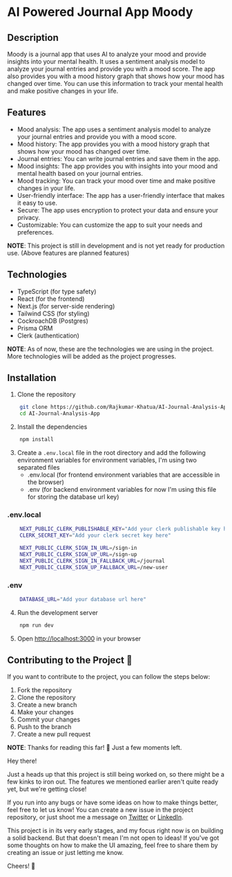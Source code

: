 # AI Powered Journal App Moody

## Description

Moody is a journal app that uses AI to analyze your mood and provide insights into your mental health. It uses a sentiment analysis model to analyze your journal entries and provide you with a mood score. The app also provides you with a mood history graph that shows how your mood has changed over time. You can use this information to track your mental health and make positive changes in your life.

## Features

-   Mood analysis: The app uses a sentiment analysis model to analyze your journal entries and provide you with a mood score.
-   Mood history: The app provides you with a mood history graph that shows how your mood has changed over time.
-   Journal entries: You can write journal entries and save them in the app.
-   Mood insights: The app provides you with insights into your mood and mental health based on your journal entries.
-   Mood tracking: You can track your mood over time and make positive changes in your life.
-   User-friendly interface: The app has a user-friendly interface that makes it easy to use.
-   Secure: The app uses encryption to protect your data and ensure your privacy.
-   Customizable: You can customize the app to suit your needs and preferences.

**NOTE**: This project is still in development and is not yet ready for production use. (Above features are planned features)

## Technologies

-   TypeScript (for type safety)
-   React (for the frontend)
-   Next.js (for server-side rendering)
-   Tailwind CSS (for styling)
-   CockroachDB (Postgres)
-   Prisma ORM
-   Clerk (authentication)

**NOTE**: As of now, these are the technologies we are using in the project. More technologies will be added as the project progresses.

## Installation

1. Clone the repository

```bash
    git clone https://github.com/Rajkumar-Khatua/AI-Journal-Analysis-App.git
    cd AI-Journal-Analysis-App
```

2. Install the dependencies

```bash
    npm install
```

3. Create a `.env.local` file in the root directory and add the following environment variables
    for environment variables, I'm using two separated files
    - .env.local (for frontend environment variables that are accessible in the browser)
    - .env (for backend environment variables for now I'm using this file for storing the database url key)

### .env.local

```bash
    NEXT_PUBLIC_CLERK_PUBLISHABLE_KEY="Add your clerk publishable key here"
    CLERK_SECRET_KEY="Add your clerk secret key here"

    NEXT_PUBLIC_CLERK_SIGN_IN_URL=/sign-in
    NEXT_PUBLIC_CLERK_SIGN_UP_URL=/sign-up
    NEXT_PUBLIC_CLERK_SIGN_IN_FALLBACK_URL=/journal
    NEXT_PUBLIC_CLERK_SIGN_UP_FALLBACK_URL=/new-user
```

### .env

```bash
    DATABASE_URL="Add your database url here"
```

4. Run the development server

```bash
    npm run dev
```

5. Open [http://localhost:3000](http://localhost:3000) in your browser

## Contributing to the Project 🚀

If you want to contribute to the project, you can follow the steps below:

1. Fork the repository
2. Clone the repository
3. Create a new branch
4. Make your changes
5. Commit your changes
6. Push to the branch
7. Create a new pull request

**NOTE**: Thanks for reading this far! 🙌 Just a few moments left.

Hey there!

Just a heads up that this project is still being worked on, so there might be a few kinks to iron out. The features we mentioned earlier aren't quite ready yet, but we're getting close!

If you run into any bugs or have some ideas on how to make things better, feel free to let us know! You can create a new issue in the project repository, or just shoot me a message on [Twitter](https://twitter.com/RajkumarKh18976) or [LinkedIn](https://www.linkedin.com/in/rajkumarkhatua/).

This project is in its very early stages, and my focus right now is on building a solid backend. But that doesn't mean I'm not open to ideas! If you've got some thoughts on how to make the UI amazing, feel free to share them by creating an issue or just letting me know.

Cheers! 🚀
